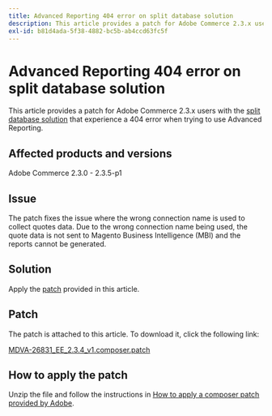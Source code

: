 ```yaml
---
title: Advanced Reporting 404 error on split database solution
description: This article provides a patch for Adobe Commerce 2.3.x users with the [split database solution](https://devdocs.magento.com/guides/v2.3/config-guide/multi-master/multi-master.html) that experience a 404 error when trying to use Advanced Reporting.
exl-id: b81d4ada-5f38-4882-bc5b-ab4ccd63fc5f
---
```

# Advanced Reporting 404 error on split database solution

This article provides a patch for Adobe Commerce 2.3.x users with the [split database solution](https://devdocs.magento.com/guides/v2.3/config-guide/multi-master/multi-master.html) that experience a 404 error when trying to use Advanced Reporting.

## Affected products and versions

Adobe Commerce 2.3.0 - 2.3.5-p1

## Issue

The patch fixes the issue where the wrong connection name is used to collect quotes data. Due to the wrong connection name being used, the quote data is not sent to Magento Business Intelligence (MBI) and the reports cannot be generated.

## Solution

Apply the [patch](assets/MDVA-26831_EE_2.3.4_v1.composer.patch.zip) provided in this article.

## Patch

The patch is attached to this article. To download it, click the following link:

 [MDVA-26831\_EE\_2.3.4\_v1.composer.patch](assets/MDVA-26831_EE_2.3.4_v1.composer.patch.zip)

## How to apply the patch

Unzip the file and follow the instructions in [How to apply a composer patch provided by Adobe](https://support.magento.com/hc/en-us/articles/360028367731).
